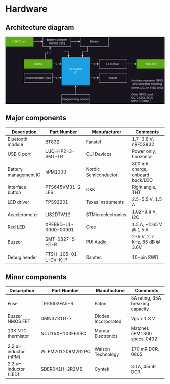 # Hardware

## Architecture diagram
![HW architecture diagram](/docs/DWG_HW-Architecture.svg)

## Major components
| Description           | Part Number           | Manufacturer          | Comments                          |
| --------------------- | --------------------- | --------------------- | --------------------------------- |
| Bluetooth module      | BT832                 | Fanstel               | 1.7-3.6 V, nRF52832               |
| USB C port            | UJC-HP2-3-SMT-TR      | CUI Devices           | Power only, horizontal            |
| Battery management IC | nPM1300               | Nordic Semiconductor  | 800 mA charge, onboard buck/LDO   |
| Interface button      | PTS645VM31-2 LFS      | C&K                   | Right angle, THT                  |
| LED driver            | TPS92201              | Texas Instruments     | 2.5-5.5 V, 1.5 A                  |
| Accelerometer         | LIS2DTW12             | STMicroelectronics    | 1.62-3.6 V, I2C                   |
| Red LED               | XPEBRD-L1-0000-00901  | Cree                  | 1.5 A, ~2.65 V @ 1.5 A            |
| Buzzer                | SMT-0827-S-HT-R       | PUI Audio             | 2-5 V, 2.7 kHz, 85 dB @ 3.6V      |
| Debug header          | FTSH-105-01-L-DV-K-P  | Samtec                | 10-pin SWD                        |

## Minor components
| Description           | Part Number           | Manufacturer          | Comments                          |
| --------------------- | --------------------- | --------------------- | --------------------------------- |
| Fuse                  | TR/0603FA5-R          | Eaton                 | 5A rating, 35A breaking capacity  |
| Buzzer NMOS FET       | DMN3731U-7            | Diodes Incorporated   | Vgs < 1.8 V                       |
| 10K NTC thermistor    | NCU15XH103F6SRC       | Murata Electronics    | Matches nPM1300 specs, 0402       |
| 2.2 uH inductor (nPM) | WLFM201209M2R2PC      | Walson Technology     | 170 mR DCR, 0805                  |
| 2.2 uH inductor (LED) | SDER041H-2R2MS        | Cyntek                | 3.1A, 45mR DCR                    |